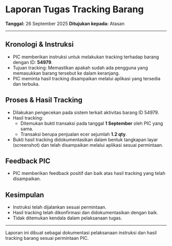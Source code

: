 # Laporan Tugas Tracking Barang

**Tanggal:** 26 September 2025
**Ditujukan kepada:** Atasan

---

## Kronologi & Instruksi
- PIC memberikan instruksi untuk melakukan tracking terhadap barang dengan ID: **54979**.
- Tujuan tracking: Memastikan apakah sudah ada pengguna yang memasukkan barang tersebut ke dalam keranjang.
- PIC meminta hasil tracking disampaikan melalui aplikasi yang tersedia dan terbuka.

## Proses & Hasil Tracking
- Dilakukan pengecekan pada sistem terkait aktivitas barang ID 54979.
- Hasil tracking:
  - Ditemukan bukti transaksi pada tanggal **1 September** oleh PIC yang sama.
  - Transaksi berupa penjualan ecer sejumlah **1.2 qty**.
- Bukti hasil tracking didokumentasikan dalam bentuk tangkapan layar (screenshot) dan telah disampaikan melalui aplikasi sesuai permintaan.

## Feedback PIC
- PIC memberikan feedback positif dan baik atas hasil tracking yang telah disampaikan.

## Kesimpulan
- Instruksi telah dijalankan sesuai permintaan.
- Hasil tracking telah dikonfirmasi dan didokumentasikan dengan baik.
- Tidak ditemukan kendala dalam pelaksanaan tugas.

---
Laporan ini dibuat sebagai dokumentasi pelaksanaan instruksi dan hasil tracking barang sesuai permintaan PIC.
